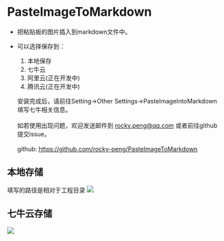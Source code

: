 # PasteImageToMarkdown

- 把粘贴板的图片插入到markdown文件中。
- 可以选择保存到：<br>
    1. 本地保存<br>
    2. 七牛云<br>
    3. 阿里云(正在开发中)<br>
    4. 腾讯云(正在开发中)<br>
    
    安装完成后，请前往Setting->Other Settings->PasteImageIntoMarkdown填写七牛相关信息。<br><br>
    如若使用出现问题，欢迎发送邮件到 rocky.peng@qq.com 或者前往github提交issue。<br><br>
    github: <a href="https://github.com/rocky-peng/PasteImageToMarkdown">https://github.com/rocky-peng/PasteImageToMarkdown</a>
    
## 本地存储
填写的路径是相对于工程目录
![](http://img.ljd.leyongleshi.com/markdown/118043455692180.png)

## 七牛云存储
![](http://img.ljd.leyongleshi.com/markdown/118192020648670.png)

